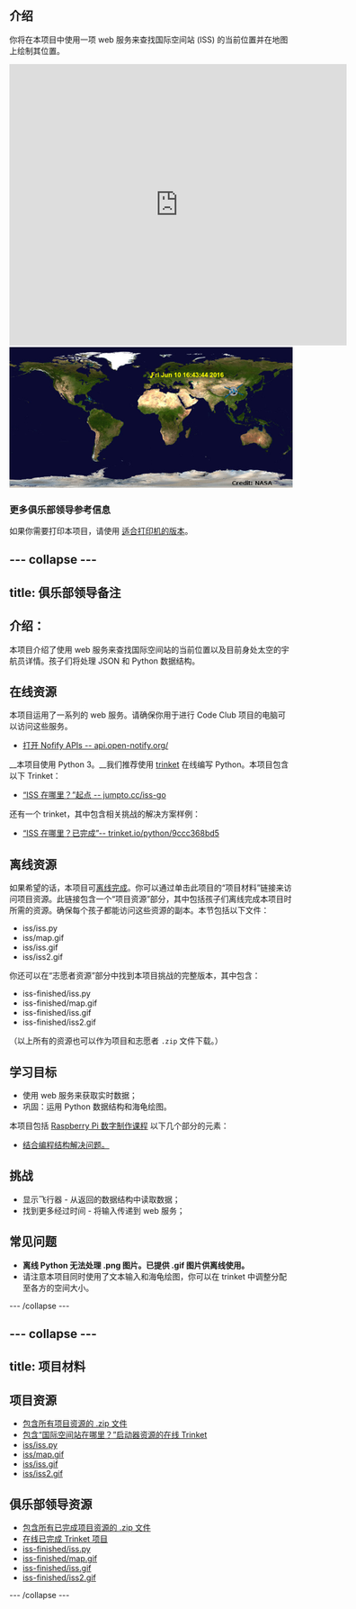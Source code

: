 ## 介绍

你将在本项目中使用一项 web 服务来查找国际空间站 (ISS) 的当前位置并在地图上绘制其位置。 

<div class="trinket">
  <iframe src="https://trinket.io/embed/python/b95851338c?outputOnly=true&start=result" width="600" height="500" frameborder="0" marginwidth="0" marginheight="0" allowfullscreen>
  </iframe>
  <img src="images/iss-final.png">
</div>

### 更多俱乐部领导参考信息

如果你需要打印本项目，请使用 [适合打印机的版本](https://projects.raspberrypi.org/en/projects/where-is-the-space-station/print)。


--- collapse ---
---
title: 俱乐部领导备注
---


## 介绍：
本项目介绍了使用 web 服务来查找国际空间站的当前位置以及目前身处太空的宇航员详情。孩子们将处理 JSON 和 Python 数据结构。 

## 在线资源

本项目运用了一系列的 web 服务。请确保你用于进行 Code Club 项目的电脑可以访问这些服务。 

+ [打开 Nofify APIs -- api.open-notify.org/](http://api.open-notify.org/)

__本项目使用 Python 3。__我们推荐使用 [trinket](https://trinket.io/) 在线编写 Python。本项目包含以下 Trinket：

+ [“ISS 在哪里？”起点 -- jumpto.cc/iss-go](http://jumpto.cc/iss-go)

还有一个 trinket，其中包含相关挑战的解决方案样例：

+ [“ISS 在哪里？已完成”-- trinket.io/python/9ccc368bd5](https://trinket.io/python/b95851338c)

## 离线资源
如果希望的话，本项目可[离线完成](https://www.codeclubprojects.org/en-GB/resources/python-working-offline/)。你可以通过单击此项目的“项目材料”链接来访问项目资源。此链接包含一个“项目资源”部分，其中包括孩子们离线完成本项目时所需的资源。确保每个孩子都能访问这些资源的副本。本节包括以下文件：

+ iss/iss.py
+ iss/map.gif
+ iss/iss.gif
+ iss/iss2.gif

你还可以在“志愿者资源”部分中找到本项目挑战的完整版本，其中包含：

+ iss-finished/iss.py
+ iss-finished/map.gif
+ iss-finished/iss.gif
+ iss-finished/iss2.gif

（以上所有的资源也可以作为项目和志愿者 `.zip` 文件下载。）

## 学习目标
+ 使用 web 服务来获取实时数据；
+ 巩固：运用 Python 数据结构和海龟绘图。 

本项目包括 [Raspberry Pi 数字制作课程](http://rpf.io/curriculum) 以下几个部分的元素：

+ [结合编程结构解决问题。](https://www.raspberrypi.org/curriculum/programming/builder)

## 挑战
+ 显示飞行器 - 从返回的数据结构中读取数据；
+ 找到更多经过时间 - 将输入传递到 web 服务；

## 常见问题
+ __离线 Python 无法处理 .png 图片。已提供 .gif 图片供离线使用。__
+ 请注意本项目同时使用了文本输入和海龟绘图，你可以在 trinket 中调整分配至各方的空间大小。 




--- /collapse ---


--- collapse ---
---
title: 项目材料
---
## 项目资源
* [包含所有项目资源的 .zip 文件](resources/iss-project-resources.zip)
* [包含“国际空间站在哪里？”启动器资源的在线 Trinket](http://jumpto.cc/iss-go)
* [iss/iss.py](resources/iss-iss.py)
* [iss/map.gif](resources/iss-map.gif)
* [iss/iss.gif](resources/iss-iss.gif)
* [iss/iss2.gif](resources/iss-iss2.gif)

## 俱乐部领导资源
* [包含所有已完成项目资源的 .zip 文件](resources/iss-volunteer-resources.zip)
* [在线已完成 Trinket 项目](https://trinket.io/python/b95851338c)
* [iss-finished/iss.py](resources/iss-finished-iss.py)
* [iss-finished/map.gif](resources/iss-finished-map.gif)
* [iss-finished/iss.gif](resources/iss-finished-iss.gif)
* [iss-finished/iss2.gif](resources/iss-finished-iss2.gif)

--- /collapse ---